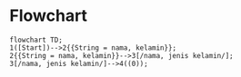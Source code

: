 # Flowchart #

```mermaid
flowchart TD;
1([Start])-->2{{String = nama, kelamin}};
2{{String = nama, kelamin}}-->3[/nama, jenis kelamin/];
3[/nama, jenis kelamin/]-->4((0));

```
